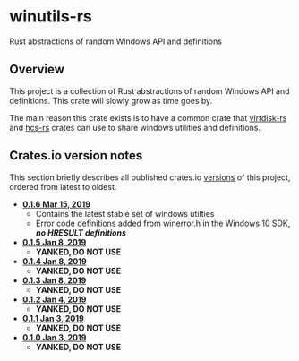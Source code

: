 # winutils-rs
Rust abstractions of random Windows API and definitions

## Overview

This project is a collection of Rust abstractions of random Windows API and definitions. This crate will slowly grow as time goes by.

The main reason this crate exists is to have a common crate that [virtdisk-rs](https://github.com/rafawo/virtdisk-rs) and [hcs-rs](https://github.com/rafawo/hcs-rs) crates can use to share windows utilities and definitions.

## Crates.io version notes

This section briefly describes all published crates.io [versions](https://crates.io/crates/winutils-rs/versions) of this project, ordered from latest to oldest.

- [**0.1.6 Mar 15, 2019**](https://crates.io/crates/winutils-rs/0.1.6)
  - Contains the latest stable set of windows utilties
  - Error code definitions added from winerror.h in the Windows 10 SDK, ***no HRESULT definitions***
- [**0.1.5 Jan 8, 2019**](https://crates.io/crates/winutils-rs/0.1.5)
  - **YANKED, DO NOT USE**
- [**0.1.4 Jan 8, 2019**](https://crates.io/crates/winutils-rs/0.1.4)
  - **YANKED, DO NOT USE**
- [**0.1.3 Jan 8, 2019**](https://crates.io/crates/winutils-rs/0.1.3)
  - **YANKED, DO NOT USE**
- [**0.1.2 Jan 4, 2019**](https://crates.io/crates/winutils-rs/0.1.2)
  - **YANKED, DO NOT USE**
- [**0.1.1 Jan 3, 2019**](https://crates.io/crates/winutils-rs/0.1.1)
  - **YANKED, DO NOT USE**
- [**0.1.0 Jan 3, 2019**](https://crates.io/crates/winutils-rs/0.1.0)
  - **YANKED, DO NOT USE**
